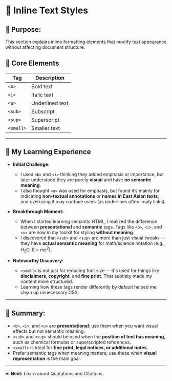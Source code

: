 # 🎨 Inline Text Styles

## 🎯 Purpose:

This section explains inline formatting elements that modify text appearance without affecting document structure.

## 📑 Core Elements

| **Tag**   | **Description** |
| --------- | --------------- |
| `<b>`     | Bold text       |
| `<i>`     | Italic text     |
| `<u>`     | Underlined text |
| `<sub>`   | Subscript       |
| `<sup>`   | Superscript     |
| `<small>` | Smaller text    |

---

## 🚀 My Learning Experience

- **Initial Challenge:**

  - I used `<b>` and `<i>` thinking they added emphasis or importance, but later understood they are purely **visual** and have **no semantic meaning**.
  - I also thought `<u>` was used for emphasis, but found it’s mainly for indicating **non-textual annotations** or **names in East Asian texts**, and overusing it may confuse users (as underlines often imply links).

- **Breakthrough Moment:**

  - When I started learning semantic HTML, I realized the difference between **presentational** and **semantic** tags. Tags like `<b>`, `<i>`, and `<u>` are now in my toolkit for styling **without meaning**.
  - I discovered that `<sub>` and `<sup>` are more than just visual tweaks — they have **actual semantic meaning** for math/science notation (e.g., H<sub>2</sub>O, E = mc<sup>2</sup>).

- **Noteworthy Discovery:**

  - `<small>` is not just for reducing font size — it's used for things like **disclaimers, copyright**, and **fine print**. That subtlety made my content more structured.
  - Learning how these tags render differently by default helped me clean up unnecessary CSS.

---

## 🔑 Summary:

- `<b>`, `<i>`, and `<u>` are **presentational**: use them when you want visual effects but not semantic meaning.
- `<sub>` and `<sup>` should be used when the **position of text has meaning**, such as chemical formulas or superscripted references.
- `<small>` is ideal for **fine print, legal notices, or additional notes**.
- Prefer semantic tags when meaning matters; use these when **visual representation** is the main goal.

---

⏭️ **Next:** Learn about Quotations and Citations.
